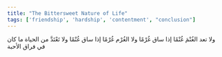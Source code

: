 ```yaml
---
title: "The Bittersweet Nature of Life"
tags: ['friendship', 'hardship', 'contentment', "conclusion"]
---
```


 ولا تعد الغُنْمَ غُنْمًا إذا ساق غُرْمًا ولا الغُرْم غُرْمًا إذا ساق غُنْمًا ولا تَعْتَدَّ من الحياة ما كان في فراق الأحبة
